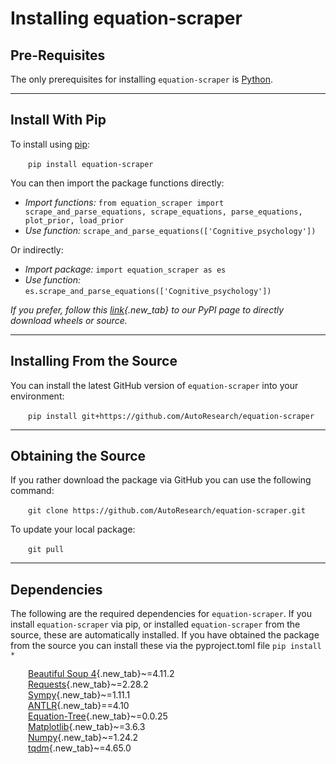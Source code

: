 
# Installing equation-scraper

## <b>Pre-Requisites</b>

The only prerequisites for installing `equation-scraper` is [Python](https://www.python.org/downloads/).

---

## <b>Install With Pip</b>

To install using [pip](https://pip.pypa.io/en/stable/cli/pip_download/):<br>

&emsp;&emsp;```pip install equation-scraper```

You can then import the package functions directly:

- <i>Import functions:</i> ```from equation_scraper import scrape_and_parse_equations, scrape_equations, parse_equations, plot_prior, load_prior```<br>
- <i>Use function:</i> ```scrape_and_parse_equations(['Cognitive_psychology'])```

Or indirectly: 

- <i>Import package:</i> ```import equation_scraper as es```<br>
- <i>Use function:</i> ```es.scrape_and_parse_equations(['Cognitive_psychology'])```

<i>If you prefer, follow this [link](https://pypi.org/project/equation-scraper/){.new_tab} to our PyPI page to directly download wheels or source.</i>

---

## <b>Installing From the Source</b>
You can install the latest GitHub version of `equation-scraper` into your environment:<br>

&emsp;&emsp;```pip install git+https://github.com/AutoResearch/equation-scraper```

---

## <b>Obtaining the Source</b>
If you rather download the package via GitHub you can use the following command:<br>

&emsp;&emsp;```git clone https://github.com/AutoResearch/equation-scraper.git```

To update your local package:

&emsp;&emsp;```git pull```

---

## <b>Dependencies</b>
The following are the required dependencies for `equation-scraper`. If you install `equation-scraper` via pip, or installed `equation-scraper` from the source, these are automatically installed. If you have obtained the package from the source you can install these via the pyproject.toml file ```pip install *```


&emsp;&emsp;[Beautiful Soup 4](https://pypi.org/project/beautifulsoup4/){.new_tab}~=4.11.2<br>
&emsp;&emsp;[Requests](https://pypi.org/project/requests/){.new_tab}~=2.28.2<br>
&emsp;&emsp;[Sympy](https://pypi.org/project/sympy/){.new_tab}~=1.11.1<br>
&emsp;&emsp;[ANTLR](https://pypi.org/project/antlr4-python3-runtime/){.new_tab}==4.10<br>
&emsp;&emsp;[Equation-Tree](https://pypi.org/project/equation-tree/){.new_tab}~=0.0.25<br>
&emsp;&emsp;[Matplotlib](https://pypi.org/project/matplotlib/){.new_tab}~=3.6.3<br>
&emsp;&emsp;[Numpy](https://pypi.org/project/numpy/){.new_tab}~=1.24.2<br>
&emsp;&emsp;[tqdm](https://pypi.org/project/tqdm/){.new_tab}~=4.65.0<br>
